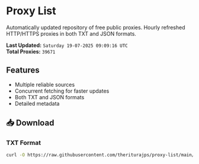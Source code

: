# Proxy List

Automatically updated repository of free public proxies. Hourly refreshed HTTP/HTTPS proxies in both TXT and JSON formats.

**Last Updated:** `Saturday 19-07-2025 09:09:16 UTC`  
**Total Proxies:** `39671`

## Features
- Multiple reliable sources
- Concurrent fetching for faster updates
- Both TXT and JSON formats
- Detailed metadata

## 📥 Download

### TXT Format
```bash
curl -O https://raw.githubusercontent.com/theriturajps/proxy-list/main/proxies.txt